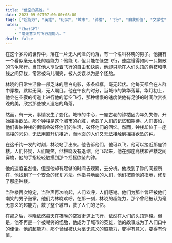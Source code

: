 ```yaml
---
title: "低空的英雄。"
date: 2023-09-07T07:00:00+08:00
tags: ["超能力", "英雄", "纪实", "城市", "钟楼", "飞行", "自我价值", "文学性", "悬疑", "救赎", "ChatGPT"]
notes:
    - "ChatGPT"
    - "毫无意义的飞行超能力。"
draft: false
---
```


在这个多彩的世界中，落在一片无人问津的角落，有一个名叫林晓的男子。他拥有一个看似毫无用处的超能力：他能飞，但只能在低空飞行，速度慢得如同一只懒散的乌龟爬行。当其他人享受着飞行的自由和快感，他却只能在人们头顶的树枝和电线之间穿梭，常常被鸟儿嘲笑，被人类误以为是个怪胎。

林晓的日常生活像一部乏味的黑白电影，条条框框，毫无起伏。他每天都会在人群中穿梭，默默无闻，无人瞩目。他在午夜的时分，当城市的繁华落幕，华灯初上，他会在空寂的街道上进行他的低空飞行，那种缓慢的速度使他有足够的时间欣赏夜晚的美，欣赏那些被人遗忘的角落。

然而，有一天，事情发生了变化。城市的中心，一座古老的钟楼因为年久失修，开始摇摇欲坠。那个钟楼是这个城市的心脏，承载了人们的记忆和期待。人们害怕，他们害怕钟楼的倒塌会破坏他们的生活，破坏他们的回忆。然而，钟楼却位于一座高楼的旁边，无法用直升机接近，而地面的人们又无法接触到摇摇欲坠的钟。

在这千钧一发的时刻，林晓站了出来。他告诉他们，他可以飞，他可以接近那座钟楼。人们怀疑，人们嘲笑，但林晓没有退缩。他飞起来，他在那座高楼和钟楼之间穿梭，他的手指轻轻触摸到那个摇摇欲坠的钟。

他的速度虽然慢，但是他却有足够的时间去观察，去分析。他找到了钟的问题所在，他找到了一个安全的修复方法。他指导地面的人们，他们按照他的指示，修复了那座钟楼。

当钟楼再次稳定，当钟声再次响起，人们欢呼，人们感谢。他们为那个曾经被他们嘲笑的男子鼓掌，他们为林晓欢呼。在那一刻，林晓的超能力，那个曾经被认为毫无意义的超能力，救了整个城市，救了人们的记忆。

在那之后，林晓依然每天在夜晚的空寂街道上飞行，依然在人们的头顶穿梭。但是，他不再是一个被嘲笑的怪胎，他成为了城市的英雄，他的故事成为了人们口中的佳话。他的超能力，那个曾经被认为毫无意义的超能力，变得有意义，变得有价值。